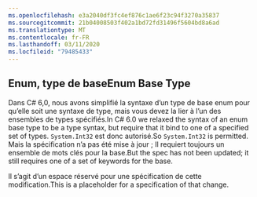 ```yaml
---
ms.openlocfilehash: e3a2040df3fc4ef876c1ae6f23c94f3270a35837
ms.sourcegitcommit: 21b04008503f402a1bd72fd31496f5604bd8a6ad
ms.translationtype: MT
ms.contentlocale: fr-FR
ms.lasthandoff: 03/11/2020
ms.locfileid: "79485433"
---
```

## <a name="enum-base-type"></a><span data-ttu-id="0e664-101">Enum, type de base</span><span class="sxs-lookup"><span data-stu-id="0e664-101">Enum Base Type</span></span>

<span data-ttu-id="0e664-102">Dans C# 6,0, nous avons simplifié la syntaxe d’un type de base enum pour qu’elle soit une syntaxe de type, mais vous devez la lier à l’un des ensembles de types spécifiés.</span><span class="sxs-lookup"><span data-stu-id="0e664-102">In C# 6.0 we relaxed the syntax of an enum base type to be a type syntax, but require that it bind to one of a specified set of types.</span></span> <span data-ttu-id="0e664-103">`System.Int32` est donc autorisé.</span><span class="sxs-lookup"><span data-stu-id="0e664-103">So `System.Int32` is permitted.</span></span> <span data-ttu-id="0e664-104">Mais la spécification n’a pas été mise à jour ; Il requiert toujours un ensemble de mots clés pour la base.</span><span class="sxs-lookup"><span data-stu-id="0e664-104">But the spec has not been updated; it still requires one of a set of keywords for the base.</span></span>

<span data-ttu-id="0e664-105">Il s’agit d’un espace réservé pour une spécification de cette modification.</span><span class="sxs-lookup"><span data-stu-id="0e664-105">This is a placeholder for a specification of that change.</span></span>
